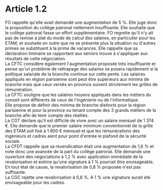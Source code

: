 # Article 1.2

  
FO rappelle qu'elle avait demandé une augmentation de 5 %. Elle juge donc la proposition du collège patronal nettement insuffisante. Elle souhaite que le collège patronal fasse un effort supplémentaire. FO regrette qu'il n'y ait pas de remise à plat du mode de calcul des salaires, en particulier pour les ETAM, et souhaite en outre que ne se présente plus la situation ou d'autres primes se substituent à la prime de vacances. Elle rappelle que sa déclaration liminaire se rapportant aux seniors trouve à s'appliquer aux résultats de cette négociation.  
La CFTC considère également l'augmentation proposée très insuffisante et pense qu'un problème de rattrapage des salaires se posera rapidement si la politique salariale de la branche continue sur cette pente. Les salaires appliqués en région parisienne sont peut être supérieurs aux minima de branche mais que ceux versés en province suivent strictement les grilles de rémunération.  
La CFTC souligne que les salaires moyens appliqués dans les métiers du conseil sont différents de ceux de l'ingénierie ou de l'informatique.  
Elle propose de définir des minima de branche distincts pour la région parisienne et pour la province ou tenant compte des 3 grands métiers de la branche afin de tenir compte des réalités.  
La CGT déclare qu'il est difficile de vivre avec un salaire mensuel de 1 374 €. Elle demande que le premier salaire minimum conventionnel de la grille des ETAM soit fixé à 1 600 € mensuel et que les rémunérations des ingénieurs et cadres aient pour point d'entrée le plafond de la sécurité sociale.  
La CFDT rappelle que sa revendication était une augmentation de 1,6 % et note donc une avancée de la part du collège patronal. Elle demande une ouverture des négociations à 1,2 % avec application immédiate de la revalorisation et estime qu'une signature à 1 % pourrait être envisageable.  
En tout état de cause, la revalorisation de 0,8 % proposée n'est pas suffisante.  
La CGC rejette une revalorisation à 0,8 %. A 1 % une signature aurait été envisageable pour les cadres.

